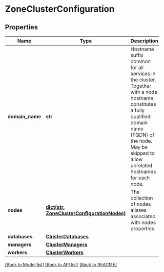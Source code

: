 # ZoneClusterConfiguration

## Properties
Name | Type | Description | Notes
------------ | ------------- | ------------- | -------------
**domain_name** | **str** | Hostname suffix common for all services in the cluster. Together with a node hostname constitutes a fully qualified domain name (FQDN) of the node. May be skipped to allow unrelated hostnames for each node.  | [optional] [default to '']
**nodes** | [**dict(str, ZoneClusterConfigurationNodes)**](ZoneClusterConfigurationNodes.md) | The collection of nodes aliases associated with nodes properties. | 
**databases** | [**ClusterDatabases**](ClusterDatabases.md) |  | 
**managers** | [**ClusterManagers**](ClusterManagers.md) |  | 
**workers** | [**ClusterWorkers**](ClusterWorkers.md) |  | 

[[Back to Model list]](../README.md#documentation-for-models) [[Back to API list]](../README.md#documentation-for-api-endpoints) [[Back to README]](../README.md)

